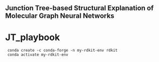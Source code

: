 ## Junction Tree-based Structural Explanation of Molecular Graph Neural Networks
# JT_playbook

```
 conda create -c conda-forge -n my-rdkit-env rdkit
 conda activate my-rdkit-env
```

